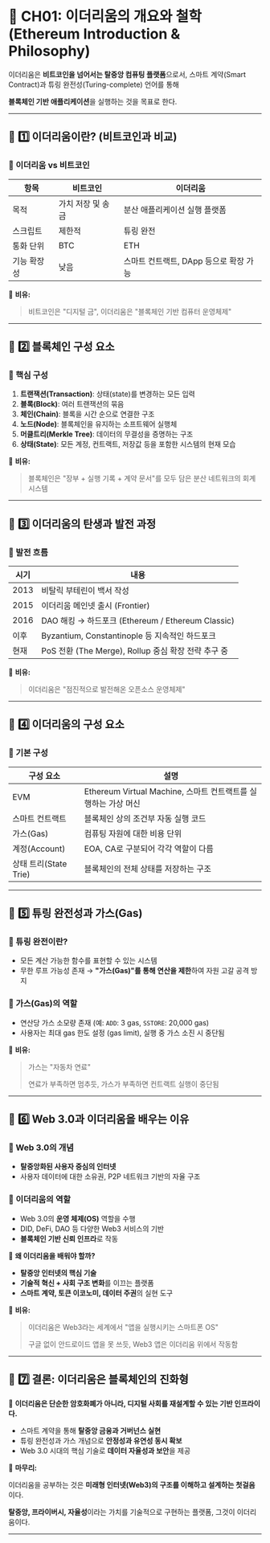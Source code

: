 # **📌 CH01: 이더리움의 개요와 철학 (Ethereum Introduction & Philosophy)**

이더리움은 **비트코인을 넘어서는 탈중앙 컴퓨팅 플랫폼**으로서, 스마트 계약(Smart Contract)과 튜링 완전성(Turing-complete) 언어를 통해

**블록체인 기반 애플리케이션**을 실행하는 것을 목표로 한다.

---

## **📌 1️⃣ 이더리움이란? (비트코인과 비교)**

### **🔹 이더리움 vs 비트코인**

| 항목        | 비트코인          | 이더리움                               |
| ----------- | ----------------- | -------------------------------------- |
| 목적        | 가치 저장 및 송금 | 분산 애플리케이션 실행 플랫폼          |
| 스크립트    | 제한적            | 튜링 완전                              |
| 통화 단위   | BTC               | ETH                                    |
| 기능 확장성 | 낮음              | 스마트 컨트랙트, DApp 등으로 확장 가능 |

📌 **비유:**

> 비트코인은 "디지털 금", 이더리움은 "블록체인 기반 컴퓨터 운영체제"

---

## **📌 2️⃣ 블록체인 구성 요소**

### **🔹 핵심 구성**

1. **트랜잭션(Transaction)**: 상태(state)를 변경하는 모든 입력
2. **블록(Block)**: 여러 트랜잭션의 묶음
3. **체인(Chain)**: 블록을 시간 순으로 연결한 구조
4. **노드(Node)**: 블록체인을 유지하는 소프트웨어 실행체
5. **머클트리(Merkle Tree)**: 데이터의 무결성을 증명하는 구조
6. **상태(State)**: 모든 계정, 컨트랙트, 저장값 등을 포함한 시스템의 현재 모습

📌 **비유:**

> 블록체인은 "장부 + 실행 기록 + 계약 문서"를 모두 담은 분산 네트워크의 회계 시스템

---

## **📌 3️⃣ 이더리움의 탄생과 발전 과정**

### **🔹 발전 흐름**

| 시기 | 내용                                                |
| ---- | --------------------------------------------------- |
| 2013 | 비탈릭 부테린이 백서 작성                           |
| 2015 | 이더리움 메인넷 출시 (Frontier)                     |
| 2016 | DAO 해킹 → 하드포크 (Ethereum / Ethereum Classic)   |
| 이후 | Byzantium, Constantinople 등 지속적인 하드포크      |
| 현재 | PoS 전환 (The Merge), Rollup 중심 확장 전략 추구 중 |

📌 **비유:**

> 이더리움은 "점진적으로 발전해온 오픈소스 운영체제"

---

## **📌 4️⃣ 이더리움의 구성 요소**

### **🔹 기본 구성**

| 구성 요소             | 설명                                                           |
| --------------------- | -------------------------------------------------------------- |
| EVM                   | Ethereum Virtual Machine, 스마트 컨트랙트를 실행하는 가상 머신 |
| 스마트 컨트랙트       | 블록체인 상의 조건부 자동 실행 코드                            |
| 가스(Gas)             | 컴퓨팅 자원에 대한 비용 단위                                   |
| 계정(Account)         | EOA, CA로 구분되어 각각 역할이 다름                            |
| 상태 트리(State Trie) | 블록체인의 전체 상태를 저장하는 구조                           |

---

## **📌 5️⃣ 튜링 완전성과 가스(Gas)**

### **🔹 튜링 완전이란?**

- 모든 계산 가능한 함수를 표현할 수 있는 시스템
- 무한 루프 가능성 존재 → **"가스(Gas)"를 통해 연산을 제한**하여 자원 고갈 공격 방지

### **🔹 가스(Gas)의 역할**

- 연산당 가스 소모량 존재 (예: `ADD`: 3 gas, `SSTORE`: 20,000 gas)
- 사용자는 최대 gas 한도 설정 (gas limit), 실행 중 가스 소진 시 중단됨

📌 **비유:**

> 가스는 "자동차 연료"
>
> 연료가 부족하면 멈추듯, 가스가 부족하면 컨트랙트 실행이 중단됨

---

## **📌 6️⃣ Web 3.0과 이더리움을 배우는 이유**

### **🔹 Web 3.0의 개념**

- **탈중앙화된 사용자 중심의 인터넷**
- 사용자 데이터에 대한 소유권, P2P 네트워크 기반의 자율 구조

### **🔹 이더리움의 역할**

- Web 3.0의 **운영 체제(OS)** 역할을 수행
- DID, DeFi, DAO 등 다양한 Web3 서비스의 기반
- **블록체인 기반 신뢰 인프라**로 작동

📌 **왜 이더리움을 배워야 할까?**

- **탈중앙 인터넷의 핵심 기술**
- **기술적 혁신 + 사회 구조 변화**를 이끄는 플랫폼
- **스마트 계약, 토큰 이코노미, 데이터 주권**의 실현 도구

📌 **비유:**

> 이더리움은 Web3라는 세계에서 "앱을 실행시키는 스마트폰 OS"
>
> 구글 없이 안드로이드 앱을 못 쓰듯, Web3 앱은 이더리움 위에서 작동함

---

## **📌 7️⃣ 결론: 이더리움은 블록체인의 진화형**

📌 **이더리움은 단순한 암호화폐가 아니라, 디지털 사회를 재설계할 수 있는 기반 인프라이다.**

- 스마트 계약을 통해 **탈중앙 금융과 거버넌스 실현**
- 튜링 완전성과 가스 개념으로 **안정성과 유연성 동시 확보**
- Web 3.0 시대의 핵심 기술로 **데이터 자율성과 보안**을 제공

🚀 **마무리:**

이더리움을 공부하는 것은 **미래형 인터넷(Web3)의 구조를 이해하고 설계하는 첫걸음**이다.

**탈중앙, 프라이버시, 자율성**이라는 가치를 기술적으로 구현하는 플랫폼, 그것이 이더리움이다.

---
